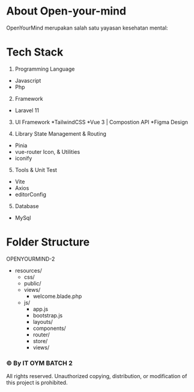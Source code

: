 # About Open-your-mind
OpenYourMind merupakan salah satu yayasan kesehatan mental:

# Tech Stack
1. Programming Language
  * Javascript
  * Php

2. Framework
  * Laravel 11

3. UI Framework
  *TailwindCSS
  *Vue 3 | Compostion API
  *Figma Design

4. Library
State Management & Routing
  * Pinia
  * vue-router
Icon, & Utilities
  * iconify

5. Tools & Unit Test
  * Vite
  * Axios
  * editorConfig

5. Database
  * MySql

# Folder Structure

OPENYOURMIND-2
- resources/
  - css/
  - public/
  - views/
    - welcome.blade.php
  - js/
    - app.js
    - bootstrap.js
    - layouts/
    - components/
    - router/
    - store/
    - views/

 ### © By IT OYM BATCH 2
All rights reserved. Unauthorized copying, distribution, or modification of this project is prohibited.
